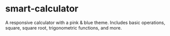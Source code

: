 # smart-calculator
A responsive calculator with a pink &amp; blue theme.   Includes basic operations, square, square root, trigonometric functions, and more.  
